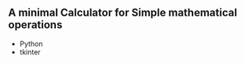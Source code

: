 <h2>A minimal <b>Calculator</b> for Simple mathematical operations</h2>
<ul>
    <li>Python</li>
    <li>tkinter</li>
</ul>
